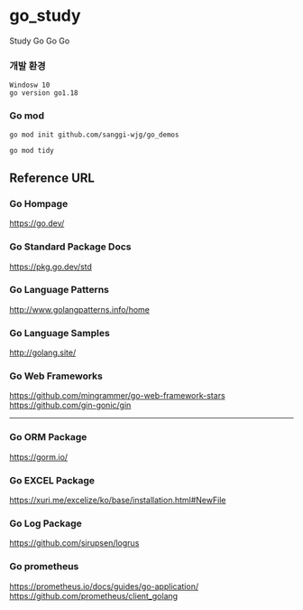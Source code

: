 # go_study
Study Go Go Go

### 개발 환경
```
Windosw 10
go version go1.18
```

### Go mod
```shell
go mod init github.com/sanggi-wjg/go_demos

go mod tidy
```


## Reference URL

### Go Hompage
https://go.dev/

### Go Standard Package Docs
https://pkg.go.dev/std

### Go Language Patterns
http://www.golangpatterns.info/home

### Go Language Samples
http://golang.site/

### Go Web Frameworks
https://github.com/mingrammer/go-web-framework-stars  
https://github.com/gin-gonic/gin

---

### Go ORM Package
https://gorm.io/

### Go EXCEL Package
https://xuri.me/excelize/ko/base/installation.html#NewFile

### Go Log Package
https://github.com/sirupsen/logrus

### Go prometheus
https://prometheus.io/docs/guides/go-application/
https://github.com/prometheus/client_golang
